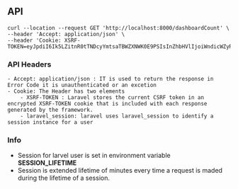 ## API

```
curl --location --request GET 'http://localhost:8000/dashboardCount' \
--header 'Accept: application/json' \
--header 'Cookie: XSRF-TOKEN=eyJpdiI6Ik5LZitnR0tTNDcyYmtsaTBWZXNWK0E9PSIsInZhbHVlIjoiWndicWZyRWF3T09zVks5eEJ4RzB5akVXVXBJTlE3SlNaT2tXeC9SVGE1R2J2K1NZMkJZK0pKTFJldUJ2dHJtWi9YckpRSjh2WW9sT1cyU0RaMGtMRnlIUVRMOU9mRVFyT24vcnR5VGtGUEcrZFFVSktKUUJ0OU9RYkFHT05RRjYiLCJtYWMiOiIzOWVmMWViNmFhNDg3YzM4OTI1N2Q2MTdmMzJhMTdlNmQxYjc1OWQ5N2FlOGFiNTU4NmY4Mzc1YjU5NDljMmVkIiwidGFnIjoiIn0=;laravel_session=eyJpdiI6Im4wZjduc3VJaktIMlh0YkpJNmJsT0E9PSIsInZhbHVlIjoiVE5ldktuejMrVzdzRmlWeEVFYitWQitDRDNDZytOdVV0N25TWFQvWmg0Ykx0QVdpK0pXYXJHUEpTVFk3eUxXbml5QytsWnVMdzdEcXVGbXJtSHBxY1paS1JQZEJ4SlBrd2UvYnZma1dWSzFkRHBRTWlRWGI3Z2pzRXE2NmtlOG0iLCJtYWMiOiIzNzVjYTRhMGQzNzVmNWFkMzE1N2IxY2JiZTMxNzg5ZjI4MDZkZGIyYTFlYTMyZDVhY2JiNGY2YzAzNjljZmFiIiwidGFnIjoiIn0='
```

### API Headers
    - Accept: application/json : IT is used to return the response in Error Code it is unauthenticated or an excetion
    - Cookie: The Header has two elements
        - XSRF-TOKEN : Laravel stores the current CSRF token in an encrypted XSRF-TOKEN cookie that is included with each response generated by the framework.
        - laravel_session: laravel uses laravel_session to identify a session instance for a user

### Info

- Session for larvel user is set in environment variable **SESSION_LIFETIME**
- Session is extended lifetime of minutes every time a request is maded during the lifetime of a session.

